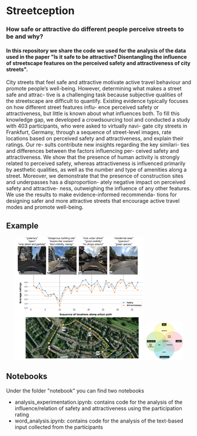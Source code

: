 # Streetception
### How safe or attractive do different people perceive streets to be and why?

#### In this repository we share the code we used for the analysis of the data used in the paper "Is it safe to be attractive? Disentangling the influence of streetscape features on the perceived safety and attractiveness of city streets".


City streets that feel safe and attractive motivate active travel behaviour and promote people’s well-being. However, determining what makes a street safe and attrac- tive is a challenging task because subjective qualities of the streetscape are difficult to quantify. Existing evidence typically focuses on how different street features influ- ence perceived safety or attractiveness, but little is known about what influences both. To fill this knowledge gap, we developed a crowdsourcing tool and conducted a study with 403 participants, who were asked to virtually navi- gate city streets in Frankfurt, Germany, through a sequence of street-level images, rate locations based on perceived safety and attractiveness, and explain their ratings. Our re- sults contribute new insights regarding the key similari- ties and differences between the factors influencing per- ceived safety and attractiveness. We show that the presence of human activity is strongly related to perceived safety, whereas attractiveness is influenced primarily by aesthetic qualities, as well as the number and type of amenities along a street. Moreover, we demonstrate that the presence of construction sites and underpasses has a disproportion- ately negative impact on perceived safety and attractive- ness, outweighing the influence of any other features. We use the results to make evidence-informed recommenda- tions for designing safer and more attractive streets that encourage active travel modes and promote well-being.




## Example
<p align="center">
    <img src="https://github.com/MiliasV/streetception/blob/main/img_gh/path_compl.png" width="70%">
    <img src="https://github.com/MiliasV/streetception/blob/main/img_gh/venn.png" width="20%">

</p>

## Notebooks
Under the folder "notebook" you can find two notebooks
* analysis_experimentation.ipynb: contains code for the analysis of the influence/relation of safety and attractiveness using the participation rating
* word_analysis.ipynb: contains code for the analysis of the text-based input collected from the participants
